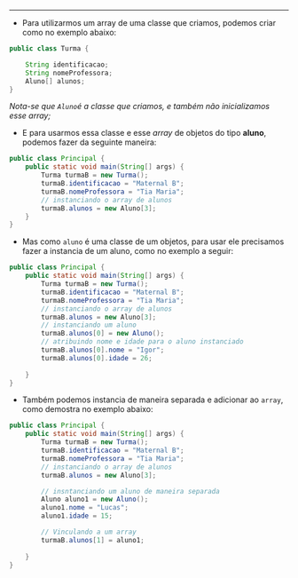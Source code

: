 ___
- Para utilizarmos um array de uma classe que criamos, podemos criar como no exemplo abaixo:
```java
public class Turma {

	String identificacao;
	String nomeProfessora;
	Aluno[] alunos;
}
```
*Nota-se que `Aluno`é a classe que criamos, e também não inicializamos esse array;*
- E para usarmos essa classe e esse *array* de objetos do tipo **aluno**, podemos fazer da seguinte maneira:
```java
public class Principal {
	public static void main(String[] args) {
		Turma turmaB = new Turma();
		turmaB.identificacao = "Maternal B";
		turmaB.nomeProfessora = "Tia Maria";
		// instanciando o array de alunos
		turmaB.alunos = new Aluno[3];
	}
}
```
- Mas como `aluno` é uma classe de um objetos, para usar ele precisamos fazer a instancia de um aluno, como no exemplo a seguir:
```java
public class Principal {
	public static void main(String[] args) {
		Turma turmaB = new Turma();
		turmaB.identificacao = "Maternal B";
		turmaB.nomeProfessora = "Tia Maria";
		// instanciando o array de alunos
		turmaB.alunos = new Aluno[3];
		// instanciando um aluno
		turmaB.alunos[0] = new Aluno();
		// atribuindo nome e idade para o aluno instanciado
		turmaB.alunos[0].nome = "Igor";
		turmaB.alunos[0].idade = 26;
		
	}
}
```
- Também podemos instancia de maneira separada e adicionar ao `array`, como demostra no exemplo abaixo:
```java
public class Principal {
	public static void main(String[] args) {
		Turma turmaB = new Turma();
		turmaB.identificacao = "Maternal B";
		turmaB.nomeProfessora = "Tia Maria";
		// instanciando o array de alunos
		turmaB.alunos = new Aluno[3];

		// insntanciando um aluno de maneira separada
		Aluno aluno1 = new Aluno();
		aluno1.nome = "Lucas";
		aluno1.idade = 15;

		// Vinculando a um array
		turmaB.alunos[1] = aluno1;
		
	}
}
```
